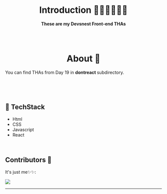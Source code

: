 <h1 align="center">Introduction 👩🏻‍💻👨🏻‍💻 </h1>


<p align="center"> <strong>These are my Devsnest Front-end THAs</strong></p>

<br>
<br>

<h1 align="center">About 🧠 </h1>

<p> You can find THAs from Day 19 in <strong> dontreact </strong> subdirectory.</p>
<br>
<p></p>
<br>



## 📌 TechStack

<ul>
    <li>Html</li>
    <li>CSS </li>
    <li>Javascript </li>
    <li>React </li>
</ul>

<br>

## Contributors 🌟

It's just me✨✨:

<a href="https://github.com/techakhil-me/whiteboard/graphs/contributors">
  <img src="https://contrib.rocks/image?repo=techakhil-me/whiteboard" />
</a>

<hr>
<br>
<br>


